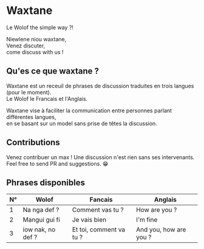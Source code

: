 # Waxtane
Le Wolof the simple way ?!

Niewlene niou waxtane,   
Venez discuter,   
come discuss with us ! 

## Qu'es ce que waxtane ?
Waxtane est un receuil de phrases de discussion traduites en trois langues (pour le moment).  
Le Wolof le Francais et l'Anglais.

Waxtane vise à faciliter la communication entre personnes parlant différentes langues,   
en se basant sur un model sans prise de têtes la discussion.  

## Contributions
Venez contribuer un max !
Une discussion n'est rien sans ses intervenants.  
Feel free to send PR and suggestions. 😁

## Phrases disponibles
 N°  | Wolof                    | Fancais                   | Anglais                  |
---- | ------------------------ | ------------------------- | --------------------------
  1  | Na nga def ?             | Comment vas tu ?          | How are you ? 
  2  | Mangui gui fi            | Je vais bien              | I'm fine 
  3  | iow nak, no def ?        | Et toi, comment va tu ?   | And you, how are you ? 

